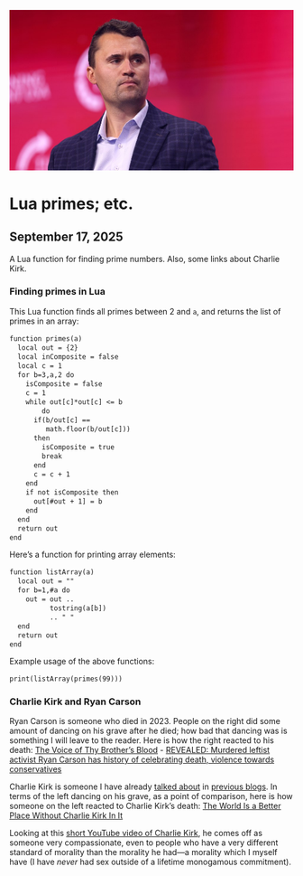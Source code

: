 ![blogpic](pics/CharlieKirk.jpg)
# Lua primes; etc.
## September 17, 2025

A Lua function for finding prime numbers.  Also, some links about
Charlie Kirk.

### Finding primes in Lua

This Lua function finds all primes between 2 and `a`, and
returns the list of primes in an array:

```
function primes(a)
  local out = {2}
  local inComposite = false
  local c = 1
  for b=3,a,2 do
    isComposite = false
    c = 1
    while out[c]*out[c] <= b
        do
      if(b/out[c] ==
         math.floor(b/out[c]))
      then
        isComposite = true
        break
      end
      c = c + 1
    end
    if not isComposite then
      out[#out + 1] = b
    end
  end
  return out
end
```

Here’s a function for printing array elements:

```
function listArray(a)
  local out = ""
  for b=1,#a do
    out = out .. 
          tostring(a[b]) 
          .. " "
  end
  return out
end
```

Example usage of the above functions:

```
print(listArray(primes(99)))
```

### Charlie Kirk and Ryan Carson

Ryan Carson is someone who died in 2023. People on the right did some
amount of dancing on his grave after he died; how bad that dancing was
is something I will leave to the reader. Here is how the right reacted
to his death: [The Voice of Thy Brother’s Blood](https://archive.ph/SfpJa) - 
[REVEALED: Murdered leftist activist Ryan Carson has history of celebrating 
death, violence towards conservatives](https://archive.ph/gYazW)

Charlie Kirk is someone I have already [talked about](blog:2025-09-13)
in [previous blogs](blog:2025-09-11). In terms of the left dancing on his
grave, as a point of comparison, here is how someone on the left reacted to
Charlie Kirk’s death: [The World Is a Better Place Without Charlie Kirk 
In It](https://archive.ph/BaEFv)

Looking at this [short YouTube video of Charlie 
Kirk](https://www.youtube.com/watch?v=7JRWZ13JXtw), he comes off as 
someone very compassionate, even to people who have a very different
standard of morality than the morality he had—a morality which I myself
have (I have _never_ had sex outside of a lifetime monogamous
commitment).
